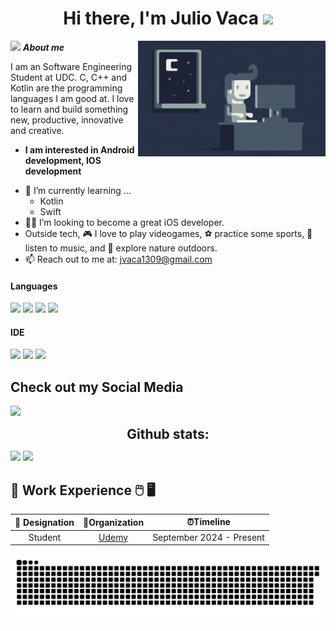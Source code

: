 <h1 align="center">Hi there, I'm Julio Vaca <img src="https://media.giphy.com/media/hvRJCLFzcasrR4ia7z/giphy.gif" width="35"></h1>
<img align="right" width=300px alt="Unicorn" src="https://raw.githubusercontent.com/AVS1508/AVS1508/master/assets/Night-Coding.gif" margin= "10px"/>

<img src="https://media.giphy.com/media/ObNTw8Uzwy6KQ/giphy.gif" padding= "10px" width="30px">&nbsp;***About me***

I am an Software Engineering Student at UDC. C, C++ and Kotlin are the programming languages I am good at. I love to learn and build something new, productive, innovative and creative.
* **I am interested in Android development, IOS development**
- 🌱 I’m currently learning ...
  - Kotlin
  - Swift
- 📱 I’m looking to become a great iOS developer.
- Outside tech, 🎮 I love to play videogames, ⚽ practice some sports, 🎵 listen to music, and 🌴 explore nature outdoors.
- 📫 Reach out to me at: <a href="jvaca1309@gmail.com">jvaca1309@gmail.com</a>

<h4> Languages </h4>
<span> 
  <img src="https://img.shields.io/badge/kotlin-%237F52FF.svg?style=for-the-badge&logo=kotlin&logoColor=white">
  <img src="https://img.shields.io/badge/c++-%2300599C.svg?style=for-the-badge&logo=c%2B%2B&logoColor=white">
  <img src="https://img.shields.io/badge/c%23-%23239120.svg?style=for-the-badge&logo=csharp&logoColor=white">
  <img src="https://img.shields.io/badge/swift-%FFA500.svg?style=for-the-badge&logo=swift&logoColor=white">
</span>

<h4> IDE </h4>
<span>
<img src="https://img.shields.io/badge/Android_Studio-3DDC84?style=for-the-badge&logo=android-studio&logoColor=white">
<img src="https://img.shields.io/badge/Visual_Studio_Code-0078D4?style=for-the-badge&logo=visual%20studio%20code&logoColor=white">
<img src="https://img.shields.io/badge/Visual_Studio_Code-0078D4?style=for-the-badge&logo=xcode&logoColor=white">

## Check out my Social Media
<a href="https://www.instagram.com/juliovacag/"><img src="https://img.shields.io/badge/Instagram-%23E4405F.svg?style=for-the-badge&logo=Instagram&logoColor=white"></a>


<h2 align="center" style="margin: 5px 10px;">Github stats:</h2> 

[![](https://github-readme-stats.vercel.app/api?username=Dev-Vaca&show_icons=true&theme=tokyonight&hide_border=true&locale=en)](https://github.com/Dev-Vaca)
[![](https://github-readme-streak-stats.herokuapp.com/?user=Dev-Vaca&theme=material-palenight)](https://github.com/Dev-Vaca)
</div>

## 🚀 **Work Experience** :computer_mouse: :desktop_computer: 

| 💼 Designation |  🏢Organization | ⏰Timeline  |
| :-: | :-: | :-: |
| Student | [Udemy](https://www.udemy.com/course/desarrollo-de-apps-para-android-con-jetpack-compose-y-kotlin/?couponCode=KEEPLEARNING) | September 2024 - Present |

</h4>  
  
![𝙶𝚒𝚝𝚑𝚞𝚋 𝙲𝚘𝚗𝚝𝚛𝚒𝚋𝚞𝚝𝚒𝚘𝚗 𝙶𝚛𝚊𝚙𝚑](https://github.com/GovindSingh9447/GovindSingh9447/blob/main/github-contribution-grid-snake.svg)
